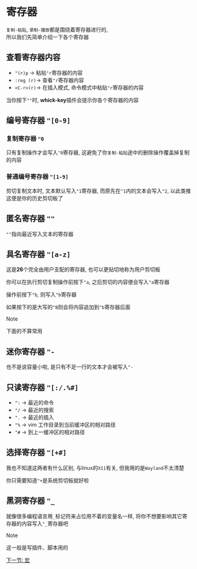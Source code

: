 # 寄存器

`复制-粘贴`, `录制-播放`都是围绕着寄存器进行的,  
所以我们先简单介绍一下各个寄存器

## 查看寄存器内容

- `"(r)p` -> 粘贴`"r`寄存器的内容
- `:reg (r)`-> 查看`"r`寄存器内容
- `<C-r>(r)`-> 在插入模式, 命令模式中粘贴`"r`寄存器的内容

当你按下`""`时, **whick-key**插件会提示你各个寄存器的内容

## 编号寄存器 `"[0-9]`

### 复制寄存器 `"0`

只有复制操作才会写入`"0`寄存器, 这避免了你`复制-粘贴`途中的删除操作覆盖掉复制的内容

### 普通编号寄存器 `"[1-9]`

剪切复制文本时, 文本默认写入`"1`寄存器, 而原先在`"1`内的文本会写入`"2`, 以此类推
这便是你的历史剪切板了

## 匿名寄存器 `""`

`""`指向最近写入文本的寄存器

## 具名寄存器 `"[a-z]`

这是**26**个完全由用户支配的寄存器, 也可以更贴切地称为用户剪切板

你可以在执行剪切复制操作前按下`"a`, 之后剪切的内容便会写入`"a`寄存器

操作前按下`"b`, 则写入`"b`寄存器

如果按下的是大写的`"B`则会将内容追加到`"b`寄存器后面

> [!NOTE]
> 下面的不算常用

## 迷你寄存器 `"-`

也不是说容量小啦, 是只有不足一行的文本才会被写入`"-`

## 只读寄存器 `"[:/.%#]`

- `":` -> 最近的命令
- `"/` -> 最近的搜索
- `".` -> 最近的插入
- `"%` -> vim 工作目录到当前缓冲区的相对路径
- `"#` -> 到上一缓冲区的相对路径

## 选择寄存器 `"[+#]`

我也不知道这两者有什么区别, 与linux的`X11`有关, 但我用的是`Wayland`不太清楚

你只需要知道`"+`是系统剪切板就好啦

## 黑洞寄存器 `"_`

就像很多编程语言用`_`标记符来占位用不着的变量名一样, 将你不想要影响其它寄存器的内容写入`"_`寄存器吧

> [!NOTE]
> 这一般是写插件、脚本用的

[下一节: 宏](./7.宏.md)
